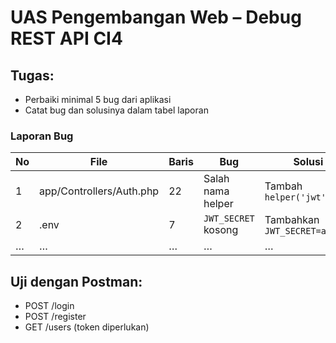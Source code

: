 # UAS Pengembangan Web – Debug REST API CI4

## Tugas:
- Perbaiki minimal 5 bug dari aplikasi
- Catat bug dan solusinya dalam tabel laporan

### Laporan Bug
| No | File                     | Baris | Bug                        | Solusi                          |
|----|--------------------------|-------|-----------------------------|----------------------------------|
| 1  | app/Controllers/Auth.php | 22    | Salah nama helper          | Tambah `helper('jwt')`          |
| 2  | .env                     | 7     | `JWT_SECRET` kosong        | Tambahkan `JWT_SECRET=abc123`   |
| …  | …                        | …     | …                           | …                                |

## Uji dengan Postman:
- POST /login
- POST /register
- GET /users (token diperlukan)